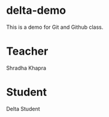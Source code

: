 # delta-demo
This is a demo for Git and Github class.

# Teacher
Shradha Khapra

# Student
Delta Student
